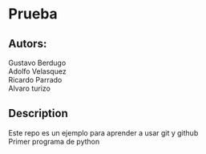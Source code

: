 # Prueba

## Autors:
Gustavo Berdugo <br/>
Adolfo Velasquez<br/>
Ricardo Parrado
<br/>Alvaro turizo


## Description
Este repo es un ejemplo para aprender a usar git y github <br/>
Primer programa de python

